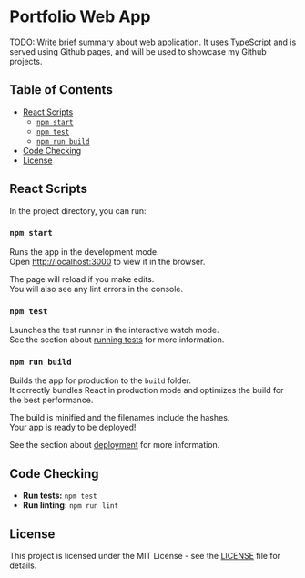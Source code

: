 <!-- omit from toc -->
# Portfolio Web App

TODO: Write brief summary about web application. It uses TypeScript and is served using Github pages, and will be used to showcase my Github projects.

<!-- omit from toc -->
## Table of Contents
- [React Scripts](#react-scripts)
  - [`npm start`](#npm-start)
  - [`npm test`](#npm-test)
  - [`npm run build`](#npm-run-build)
- [Code Checking](#code-checking)
- [License](#license)

## React Scripts

In the project directory, you can run:

### `npm start`

Runs the app in the development mode.\
Open [http://localhost:3000](http://localhost:3000) to view it in the browser.

The page will reload if you make edits.\
You will also see any lint errors in the console.

### `npm test`

Launches the test runner in the interactive watch mode.\
See the section about [running tests](https://facebook.github.io/create-react-app/docs/running-tests) for more information.

### `npm run build`

Builds the app for production to the `build` folder.\
It correctly bundles React in production mode and optimizes the build for the best performance.

The build is minified and the filenames include the hashes.\
Your app is ready to be deployed!

See the section about [deployment](https://facebook.github.io/create-react-app/docs/deployment) for more information.

## Code Checking

- **Run tests:** `npm test`
- **Run linting:** `npm run lint`

## License

This project is licensed under the MIT License - see the [LICENSE](LICENSE) file for details.
